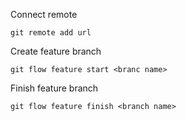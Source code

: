 Connect remote

```
git remote add url
```

Create feature branch

```
git flow feature start <branc name>
```

Finish feature branch

```
git flow feature finish <branch name>
```
